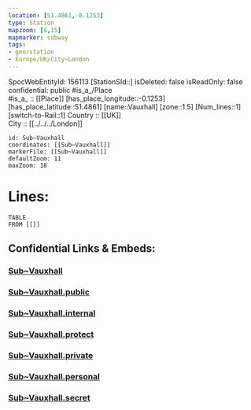 ```yaml
---
location: [51.4861,-0.1253] 
type: Station 
mapzoom: [8,15] 
mapmarker: subway 
tags:
- geo/station
- Europe/UK/City~London
---
```

SpocWebEntityId: 156113
[StationSId::] 
isDeleted: false
isReadOnly: false
confidential: public
#is_a_/Place  
#is_a_ :: [[Place]] 
[has_place_longitude::-0.1253] 
[has_place_latitude::51.4861] 
[name::Vauxhall] 
[zone::1.5] 
[Num_lines::1] 
[switch-to-Rail::1] 
Country :: [[UK]]  
City :: [[../../../London]]  


```leaflet
id: Sub~Vauxhall
coordinates: [[Sub~Vauxhall]] 
markerFile: [[Sub~Vauxhall]] 
defaultZoom: 11 
maxZoom: 18
```


# Lines: 
```dataview
TABLE 
FROM [[]] 
```


## Confidential Links & Embeds: 

### [Sub~Vauxhall](/_Standards/Earth/Continent/Europe/Europe~North/UK/England/Regions~England/London,Greater/cities~GreaterLondon/Underground/Station/Sub~Vauxhall.md) 

### [Sub~Vauxhall.public](/_public/Earth/Continent/Europe/Europe~North/UK/England/Regions~England/London,Greater/cities~GreaterLondon/Underground/Station/Sub~Vauxhall.public.md) 

### [Sub~Vauxhall.internal](/_internal/Earth/Continent/Europe/Europe~North/UK/England/Regions~England/London,Greater/cities~GreaterLondon/Underground/Station/Sub~Vauxhall.internal.md) 

### [Sub~Vauxhall.protect](/_protect/Earth/Continent/Europe/Europe~North/UK/England/Regions~England/London,Greater/cities~GreaterLondon/Underground/Station/Sub~Vauxhall.protect.md) 

### [Sub~Vauxhall.private](/_private/Earth/Continent/Europe/Europe~North/UK/England/Regions~England/London,Greater/cities~GreaterLondon/Underground/Station/Sub~Vauxhall.private.md) 

### [Sub~Vauxhall.personal](/_personal/Earth/Continent/Europe/Europe~North/UK/England/Regions~England/London,Greater/cities~GreaterLondon/Underground/Station/Sub~Vauxhall.personal.md) 

### [Sub~Vauxhall.secret](/_secret/Earth/Continent/Europe/Europe~North/UK/England/Regions~England/London,Greater/cities~GreaterLondon/Underground/Station/Sub~Vauxhall.secret.md)

